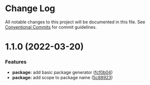 # Change Log

All notable changes to this project will be documented in this file.
See [Conventional Commits](https://conventionalcommits.org) for commit guidelines.

# 1.1.0 (2022-03-20)


### Features

* **package:** add basic package generator ([fcf0b04](https://github.com/link2cory/boilerplate/commit/fcf0b04157f3f603833195ef21b4d73d50de2fb8))
* **package:** add scope to package name ([5c88923](https://github.com/link2cory/boilerplate/commit/5c88923a0c2f78910512fcd4008d43ec6eb78ab9))
